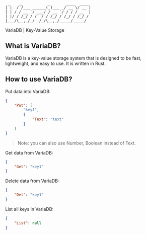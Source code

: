 ```text
 _    __           _       ____  ____ 
| |  / /___ ______(_)___ _/ __ \/ __ )
| | / / __ `/ ___/ / __ `/ / / / __  |
| |/ / /_/ / /  / / /_/ / /_/ / /_/ / 
|___/\__,_/_/  /_/\__,_/_____/_____/  
```
VariaDB | Key-Value Storage


## What is VariaDB?

VariaDB is a key-value storage system that is designed to be fast, lightweight, and easy to use. It is written in Rust.

## How to use VariaDB?

Put data into VariaDB:
```json
{
    "Put": [
        "key1",
        {
            "Text": "text"
        }
    ]
}
```
> Note: you can also use Number, Boolean instead of Text.

Get data from VariaDB:
```json
{
    "Get": "key1"
}
```

Delete data from VariaDB:
```json
{
    "Del": "key1"
}
```

List all keys in VariaDB:
```json
{
    "List": null
}
```

